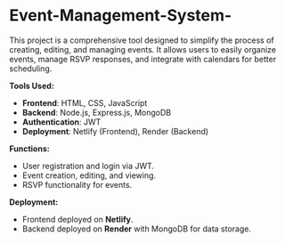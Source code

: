 # Event-Management-System-
This project is a comprehensive tool designed to simplify the process of creating, editing, and managing events. It allows users to easily organize events, manage RSVP responses, and integrate with calendars for better scheduling.

**Tools Used:**
- **Frontend**: HTML, CSS, JavaScript
- **Backend**: Node.js, Express.js, MongoDB
- **Authentication**: JWT
- **Deployment**: Netlify (Frontend), Render (Backend)

**Functions:**
- User registration and login via JWT.
- Event creation, editing, and viewing.
- RSVP functionality for events.

**Deployment:**
- Frontend deployed on **Netlify**.
- Backend deployed on **Render** with MongoDB for data storage.
